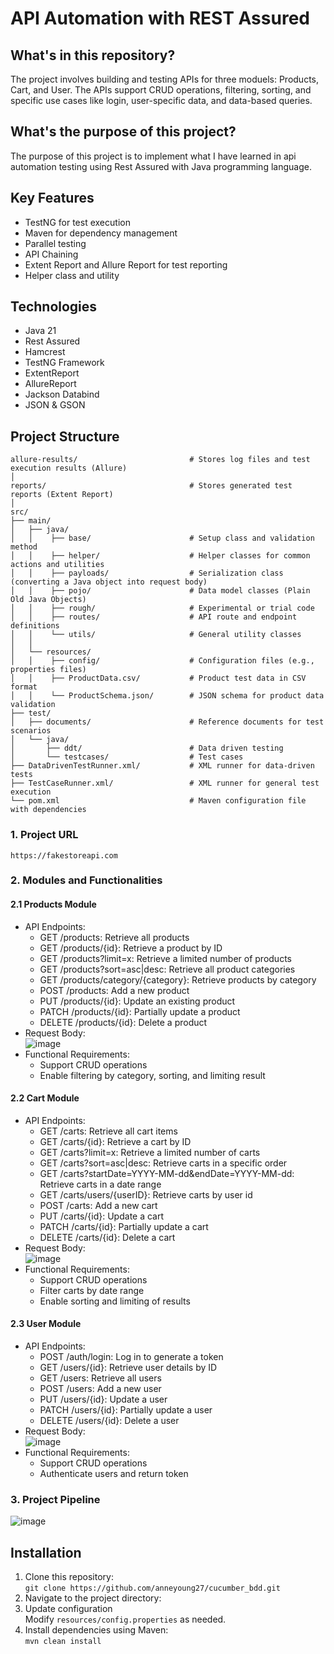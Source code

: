 # API Automation with REST Assured

## What's in this repository?
The project involves building and testing APIs for three moduels: Products, Cart, and User.
The APIs support CRUD operations, filtering, sorting, and specific use cases like login, user-specific data, and data-based queries.

## What's the purpose of this project?
The purpose of this project is to implement what I have learned in api automation testing using Rest Assured with Java programming language.

## Key Features
- TestNG for test execution
- Maven for dependency management
- Parallel testing
- API Chaining
- Extent Report and Allure Report for test reporting
- Helper class and utility

## Technologies
- Java 21
- Rest Assured
- Hamcrest
- TestNG Framework
- ExtentReport
- AllureReport
- Jackson Databind
- JSON & GSON

## Project Structure
```
allure-results/                         # Stores log files and test execution results (Allure)
│
reports/                                # Stores generated test reports (Extent Report)
│
src/
├── main/
│   ├── java/
│   │    ├── base/                      # Setup class and validation method
│   │    ├── helper/                    # Helper classes for common actions and utilities
│   │    ├── payloads/                  # Serialization class (converting a Java object into request body)
│   │    ├── pojo/                      # Data model classes (Plain Old Java Objects)
│   │    ├── rough/                     # Experimental or trial code
│   │    ├── routes/                    # API route and endpoint definitions
│   │    └── utils/                     # General utility classes
│   │    
│   └── resources/
│   │    ├── config/                    # Configuration files (e.g., properties files)
│   │    ├── ProductData.csv/           # Product test data in CSV format
│   │    └── ProductSchema.json/        # JSON schema for product data validation
├── test/
│   ├── documents/                      # Reference documents for test scenarios
│   └── java/
│       ├── ddt/                        # Data driven testing
│       └── testcases/                  # Test cases
├── DataDrivenTestRunner.xml/           # XML runner for data-driven tests
├── TestCaseRunner.xml/                 # XML runner for general test execution
└── pom.xml                             # Maven configuration file with dependencies

```
### 1. Project URL
```https://fakestoreapi.com```

### 2. Modules and Functionalities
#### 2.1 Products Module
- API Endpoints:
    - GET /products: Retrieve all products
    - GET /products/{id}: Retrieve a product by ID
    - GET /products?limit=x: Retrieve a limited number of products
    - GET /products?sort=asc|desc: Retrieve all product categories
    - GET /products/category/{category}: Retrieve products by category
    - POST /products: Add a new product
    - PUT /products/{id}: Update an existing product
    - PATCH /products/{id}: Partially update a product
    - DELETE /products/{id}: Delete a product
- Request Body:<br />
![image](https://github.com/user-attachments/assets/2099dcad-d366-45af-ace0-f3288efd1b9d)
- Functional Requirements:<br />
    - Support CRUD operations
    - Enable filtering by category, sorting, and limiting result
#### 2.2 Cart Module
- API Endpoints:
    - GET /carts: Retrieve all cart items
    - GET /carts/{id}: Retrieve a cart by ID
    - GET /carts?limit=x: Retrieve a limited number of carts
    - GET /carts?sort=asc|desc: Retrieve carts in a specific order
    - GET /carts?startDate=YYYY-MM-dd&endDate=YYYY-MM-dd: Retrieve carts in a date range
    - GET /carts/users/{userID}: Retrieve carts by user id
    - POST /carts: Add a new cart
    - PUT /carts/{id}: Update a cart
    - PATCH /carts/{id}: Partially update a cart
    - DELETE /carts/{id}: Delete a cart
- Request Body:<br />
![image](https://github.com/user-attachments/assets/24631966-e413-4c9f-a122-cdcb39e6c867)
- Functional Requirements:<br />
    - Support CRUD operations
    - Filter carts by date range
    - Enable sorting and limiting of results
#### 2.3 User Module
- API Endpoints:
    - POST /auth/login: Log in to generate a token
    - GET /users/{id}: Retrieve user details by ID
    - GET /users: Retrieve all users
    - POST /users: Add a new user
    - PUT /users/{id}: Update a user
    - PATCH /users/{id}: Partially update a user
    - DELETE /users/{id}: Delete a user
- Request Body: <br />
![image](https://github.com/user-attachments/assets/31b4de33-3cd2-4ae7-bf38-6f7750cf3578)
- Functional Requirements:<br />
    - Support CRUD operations
    - Authenticate users and return token

### 3. Project Pipeline
![image](https://github.com/user-attachments/assets/be6edd2c-e707-4963-933d-c07ecd9f2710)



## Installation
1. Clone this repository:<br />
   `git clone https://github.com/anneyoung27/cucumber_bdd.git`
2. Navigate to the project directory:<br />
3. Update configuration<br />
   Modify `resources/config.properties` as needed.
4. Install dependencies using Maven:<br />
   `mvn clean install`


